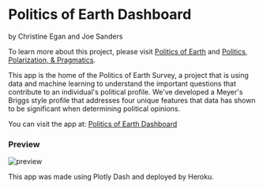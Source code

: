 # Politics of Earth Dashboard
by Christine Egan and Joe Sanders

To learn more about this project, please visit [Politics of Earth](https://github.com/joesanders1010/Politics_of_Earth/tree/main) and [Politics, Polarization, & Pragmatics](https://github.com/christineegan42/capstone).

This app is the home of the Politics of Earth Survey, a project that is using data and machine learning to understand the important questions that contribute to an individual's political profile. We've developed a Meyer's Briggs style profile that addresses four unique features that data has shown to be significant when determining political opinions.

You can visit the app at: [Politics of Earth Dashboard](https://secure-everglades-75348.herokuapp.com/)

### Preview
![preview](https://github.com/christineegan42/pol_profile_dash/blob/main/preview2.png)

This app was made using Plotly Dash and deployed by Heroku. 
